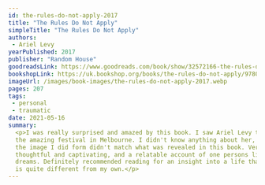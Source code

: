 ```yaml
---
id: the-rules-do-not-apply-2017
title: "The Rules Do Not Apply"
simpleTitle: "The Rules Do Not Apply"
authors:
 - Ariel Levy
yearPublished: 2017
publisher: "Random House"
goodreadsLink: https://www.goodreads.com/book/show/32572166-the-rules-do-not-apply
bookshopLink: https://uk.bookshop.org/books/the-rules-do-not-apply/9780349005324
imageUrl: /images/book-images/the-rules-do-not-apply-2017.webp
pages: 207
tags:
 - personal
 - traumatic
date: 2021-05-16
summary:
  <p>I was really surprised and amazed by this book. I saw Ariel Levy talk at
  the amazing festival in Melbourne. I didn't know anything about her, but
  the image I did form didn't match what was revealed in this book. Very
  thoughtful and captivating, and a relatable account of one persons life and
  dreams. Definitely recommended reading for an insight into a life that
  is quite different from my own.</p>
---
```


